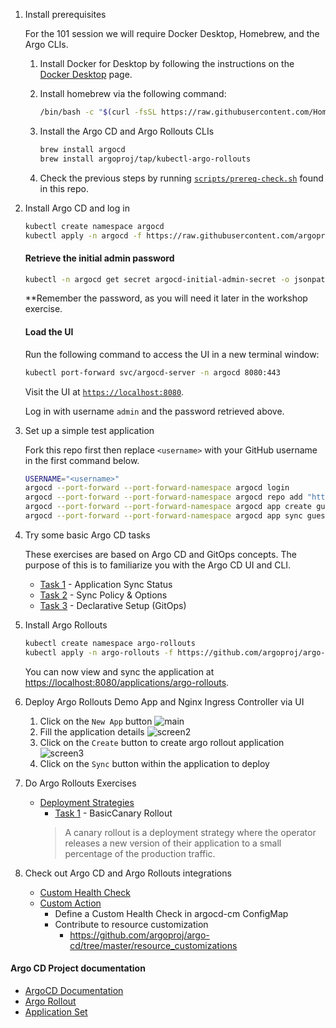 1. Install prerequisites

    For the 101 session we will require Docker Desktop, Homebrew, and the Argo CLIs.

    1. Install Docker for Desktop by following the instructions on the [Docker Desktop](https://docs.docker.com/get-started/#download-and-install-docker) page.

    1. Install homebrew via the following command:

        ```sh
        /bin/bash -c "$(curl -fsSL https://raw.githubusercontent.com/Homebrew/install/HEAD/install.sh)"
        ```
       
    1. Install the Argo CD and Argo Rollouts CLIs

        ```sh
        brew install argocd
        brew install argoproj/tap/kubectl-argo-rollouts
        ```

    1. Check the previous steps by running [`scripts/prereq-check.sh`](../scripts/prereq-check.sh) found in this repo.
    
1. Install Argo CD and log in

    ```sh
    kubectl create namespace argocd
    kubectl apply -n argocd -f https://raw.githubusercontent.com/argoproj/argo-cd/stable/manifests/install.yaml
    ```
    
    #### Retrieve the initial admin password

    ```sh
    kubectl -n argocd get secret argocd-initial-admin-secret -o jsonpath="{.data.password}" | base64 -d
    ```
   
    **Remember the password, as you will need it later in the workshop exercise.

    #### Load the UI

    Run the following command to access the UI in a new terminal window:

    ```sh
    kubectl port-forward svc/argocd-server -n argocd 8080:443
    ```

    Visit the UI at [`https://localhost:8080`](https://localhost:8080).

    Log in with username `admin` and the password retrieved above.

1. Set up a simple test application

    Fork this repo first then replace `<username>` with your GitHub username in the first command below.

    ```sh
    USERNAME="<username>"
    argocd --port-forward --port-forward-namespace argocd login
    argocd --port-forward --port-forward-namespace argocd repo add "https://github.com/$USERNAME/ArgoCDRollouts"
    argocd --port-forward --port-forward-namespace argocd app create guestbook --repo "https://github.com/$USERNAME/ArgoCDRollouts" --path manifests/ArgoCD101-GuestbookApplicationManifests --dest-namespace default --dest-server https://kubernetes.default.svc
    argocd --port-forward --port-forward-namespace argocd app sync guestbook
    ```

1. Try some basic Argo CD tasks

   These exercises are based on Argo CD and GitOps concepts. The purpose of this is to familiarize you with the Argo CD UI and CLI.
   
   - [Task 1](Task-101-ArgoCD/task1.md) - Application Sync Status
   - [Task 2](Task-101-ArgoCD/task2.md) - Sync Policy & Options
   - [Task 3](Task-101-ArgoCD/task3.md) - Declarative Setup (GitOps)

1. Install Argo Rollouts

    ```sh
    kubectl create namespace argo-rollouts
    kubectl apply -n argo-rollouts -f https://github.com/argoproj/argo-rollouts/releases/latest/download/install.yaml
    ```
   
    You can now view and sync the application at [https://localhost:8080/applications/argo-rollouts](https://localhost:8080/applications/argo-rollouts).

1. Deploy Argo Rollouts Demo App and Nginx Ingress Controller via UI

    1. Click on the `New App` button 
       ![main](../assets/mainscreen.jpg)
    1. Fill the application details 
       ![screen2](../assets/createapp-1.jpg)
    1. Click on the `Create` button  to create argo rollout application
       ![screen3](../assets/createapp-2.jpg)
    1. Click on the `Sync` button within the application to deploy
    
1. Do Argo Rollouts Exercises
    - [Deployment Strategies](https://argoproj.github.io/argo-rollouts/concepts/#deployment-strategies)
        - [Task 1](Task-101-Rollouts/task1.md) - BasicCanary Rollout
        > A canary rollout is a deployment strategy where the operator releases a new version of their application to a small percentage of the production traffic.

1. Check out Argo CD and Argo Rollouts integrations
    - [Custom Health Check](https://argo-cd.readthedocs.io/en/stable/operator-manual/health/#custom-health-checks)
    - [Custom Action](https://argo-cd.readthedocs.io/en/stable/operator-manual/resource_actions/#custom-resource-actions)
        - Define a Custom Health Check in argocd-cm ConfigMap
        - Contribute to resource customization
            - https://github.com/argoproj/argo-cd/tree/master/resource_customizations

#### Argo CD Project documentation

- [ArgoCD Documentation](https://argo-cd.readthedocs.io/)
- [Argo Rollout](https://argoproj.github.io)
- [Application Set](https://argo-cd.readthedocs.io )